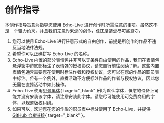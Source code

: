 # 创作指导

本创作指导旨意为指导您使用 Echo-Live 进行创作时所需注意的事项。虽然这不是一个强力约束，并且我们无意约束您的创作，但还是请您尽可能遵守。

1. 您可以使用 Echo-Live 进行任意形式的自由创作，前提是所创作的作品不违反当地法律法规。
2. 希望你可以正确拼写 Echo-Live 的名称。
3. Echo-Live 内置的部分表情包并非可以无条件自由使用的作品，我们在表情包悬浮窗中的底部标注了表情包的授权协议，请您自行前往阅读了解。这些内置表情包通常需要您在使用时标注作者和授权协议，您可以在您的作品的职员表中标注。但有一个例外，直播活动不方便标注作品的作者与授权协议，因此您无需在直播活动中如此操作。
4. Echo-Live 使用[思源黑体](https://github.com/adobe-fonts/source-han-sans){ target="_blank" }作为默认字体，但您的设备上可能并没有安装该字体，请注意安装此字体。请您尽可能使用可免费商用的字体，以规避版权纠纷。
5. 如果可以，欢迎您在您的作品的职员表中标注使用了 Echo-Live，并提供 [GitHub 仓库链接](https://github.com/sheep-realms/Echo-Live){ target="_blank" }。